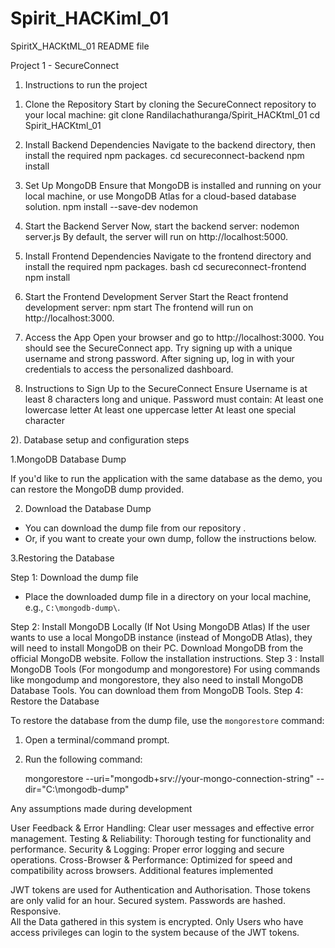 # Spirit_HACKiml_01

SpiritX_HACKtML_01
README file

Project 1 - SecureConnect


1) Instructions to run the project
1. Clone the Repository
Start by cloning the SecureConnect repository to your local machine:
git clone Randilachathuranga/Spirit_HACKtml_01
cd Spirit_HACKtml_01


2. Install Backend Dependencies
Navigate to the backend directory, then install the required npm packages.
cd secureconnect-backend
npm install


3. Set Up MongoDB
Ensure that MongoDB is installed and running on your local machine, or use MongoDB Atlas for a cloud-based database solution.
npm install --save-dev nodemon

5. Start the Backend Server
Now, start the backend server:
nodemon server.js 
By default, the server will run on http://localhost:5000.

6. Install Frontend Dependencies
Navigate to the frontend directory and install the required npm packages.
bash
cd secureconnect-frontend
npm install


7. Start the Frontend Development Server
Start the React frontend development server:
npm start
The frontend will run on http://localhost:3000.


8. Access the App
Open your browser and go to http://localhost:3000.
You should see the SecureConnect app.
Try signing up with a unique username and strong password.
After signing up, log in with your credentials to access the personalized dashboard.


8. Instructions to Sign Up to the SecureConnect
Ensure Username is at least 8 characters long and unique.
Password must contain: 
At least one lowercase letter 
At least one uppercase letter 
At least one special character



2). Database setup and configuration steps

1.MongoDB Database Dump

If you'd like to run the application with the same database as the demo, you can restore the MongoDB dump provided.

2. Download the Database Dump

- You can download the dump file from our repository .
- Or, if you want to create your own dump, follow the instructions below.

3.Restoring the Database

Step 1: Download the dump file

- Place the downloaded dump file in a directory on your local machine, e.g., `C:\mongodb-dump\`.

Step 2: Install MongoDB Locally (If Not Using MongoDB Atlas)
If the user wants to use a local MongoDB instance (instead of MongoDB Atlas), they will need to install MongoDB on their PC.
Download MongoDB from the official MongoDB website.
Follow the installation instructions.
Step 3 : Install MongoDB Tools (For mongodump and mongorestore)
For using commands like mongodump and mongorestore, they also need to install MongoDB Database Tools. You can download them from MongoDB Tools.
Step 4: Restore the Database

To restore the database from the dump file, use the `mongorestore` command:

1. Open a terminal/command prompt.
2. Run the following command:

   mongorestore --uri="mongodb+srv://your-mongo-connection-string" --dir="C:\mongodb-dump"



Any assumptions made during development 

User Feedback & Error Handling: Clear user messages and effective error management.
Testing & Reliability: Thorough testing for functionality and performance.
Security & Logging: Proper error logging and secure operations.
Cross-Browser & Performance: Optimized for speed and compatibility across browsers.
Additional features implemented

JWT tokens are used for Authentication and Authorisation. Those tokens are only valid for an hour.
Secured system. Passwords are hashed.
Responsive.  
All the Data gathered in this system is encrypted.
Only Users who have access privileges can login to the system because of the JWT tokens.
